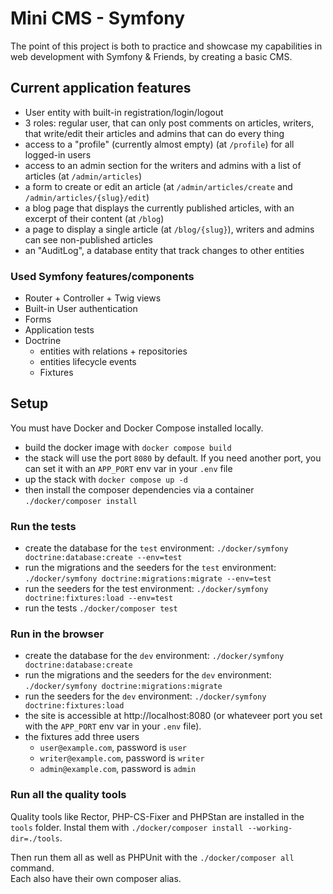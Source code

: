 # Mini CMS - Symfony

The point of this project is both to practice and showcase my capabilities in web development with Symfony & Friends, by creating a basic CMS.

## Current application features

- User entity with built-in registration/login/logout
- 3 roles: regular user, that can only post comments on articles, writers, that write/edit their articles and admins that can do every thing
- access to a "profile" (currently almost empty) (at `/profile`) for all logged-in users
- access to an admin section for the writers and admins with a list of articles (at `/admin/articles`)
- a form to create or edit an article (at `/admin/articles/create` and `/admin/articles/{slug}/edit`)
- a blog page that displays the currently published articles, with an excerpt of their content (at `/blog`)
- a page to display a single article (at `/blog/{slug}`), writers and admins can see non-published articles
- an "AuditLog", a database entity that track changes to other entities

### Used Symfony features/components

- Router + Controller + Twig views
- Built-in User authentication
- Forms
- Application tests
- Doctrine 
  - entities with relations + repositories
  - entities lifecycle events
  - Fixtures

## Setup

You must have Docker and Docker Compose installed locally.

- build the docker image with `docker compose build`
- the stack will use the port `8080` by default. If you need another port, you can set it with an `APP_PORT` env var in your `.env` file
- up the stack with `docker compose up -d`
- then install the composer dependencies via a container `./docker/composer install`

### Run the tests

- create the database for the `test` environment: `./docker/symfony doctrine:database:create --env=test`
- run the migrations and the seeders for the `test` environment: `./docker/symfony doctrine:migrations:migrate --env=test`
- run the seeders for the test environment:  `./docker/symfony doctrine:fixtures:load --env=test`
- run the tests `./docker/composer test`

### Run in the browser

- create the database for the `dev` environment: `./docker/symfony doctrine:database:create`
- run the migrations and the seeders for the `dev` environment: `./docker/symfony doctrine:migrations:migrate`
- run the seeders for the `dev` environment:  `./docker/symfony doctrine:fixtures:load`
- the site is accessible at http://localhost:8080 (or whateveer port you set with the `APP_PORT` env var in your `.env` file).
- the fixtures add three users
  - `user@example.com`, password is `user`
  - `writer@example.com`, password is `writer`
  - `admin@example.com`, password is `admin`

### Run all the quality tools

Quality tools like Rector, PHP-CS-Fixer and PHPStan are installed in the `tools` folder. Instal them with `./docker/composer install --working-dir=./tools`.

Then run them all as well as PHPUnit with the `./docker/composer all` command.  
Each also have their own composer alias.
